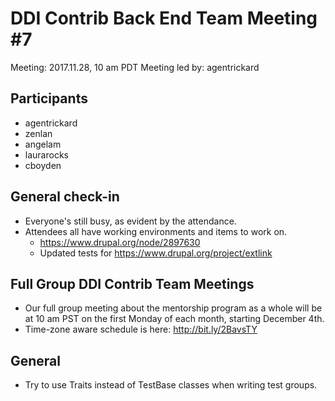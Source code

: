 # DDI Contrib Back End Team Meeting #7
Meeting: 2017.11.28, 10 am PDT
Meeting led by: agentrickard

## Participants
* agentrickard
* zenlan
* angelam
* laurarocks
* cboyden

## General check-in

* Everyone's still busy, as evident by the attendance.
* Attendees all have working environments and items to work on.
  * https://www.drupal.org/node/2897630
  * Updated tests for https://www.drupal.org/project/extlink

## Full Group DDI Contrib Team Meetings

* Our full group meeting about the mentorship program as a whole will be at 10 am PST on the first Monday of each month, starting December 4th.
* Time-zone aware schedule is here: http://bit.ly/2BavsTY

## General

* Try to use Traits instead of TestBase classes when writing test groups.
